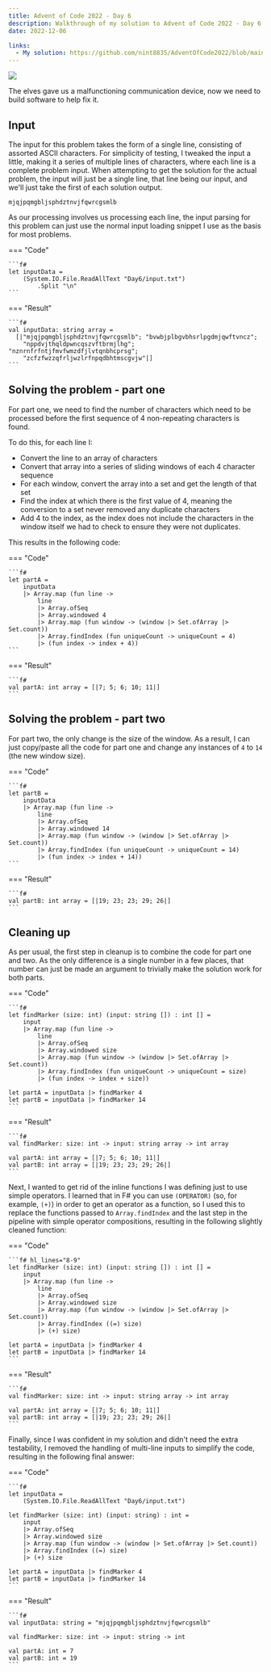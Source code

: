 ```yaml
---
title: Advent of Code 2022 - Day 6
description: Walkthrough of my solution to Advent of Code 2022 - Day 6's problem
date: 2022-12-06

links:
  - My solution: https://github.com/nint8835/AdventOfCode2022/blob/main/Day3/Day6.fsx
---
```


![](./assets/day-6.png)

The elves gave us a malfunctioning communication device, now we need to build software to help fix it.

<!-- more -->

## Input

The input for this problem takes the form of a single line, consisting of assorted ASCII characters. For simplicity of testing, I tweaked the input a little, making it a series of multiple lines of characters, where each line is a complete problem input. When attempting to get the solution for the actual problem, the input will just be a single line, that line being our input, and we'll just take the first of each solution output.

```
mjqjpqmgbljsphdztnvjfqwrcgsmlb
```

As our processing involves us processing each line, the input parsing for this problem can just use the normal input loading snippet I use as the basis for most problems.

=== "Code"

    ```f#
    let inputData =
        (System.IO.File.ReadAllText "Day6/input.txt")
            .Split "\n"
    ```

=== "Result"

    ```f#
    val inputData: string array =
      [|"mjqjpqmgbljsphdztnvjfqwrcgsmlb"; "bvwbjplbgvbhsrlpgdmjqwftvncz";
        "nppdvjthqldpwncqszvftbrmjlhg"; "nznrnfrfntjfmvfwmzdfjlvtqnbhcprsg";
        "zcfzfwzzqfrljwzlrfnpqdbhtmscgvjw"|]
    ```

## Solving the problem - part one

For part one, we need to find the number of characters which need to be processed before the first sequence of 4 non-repeating characters is found.

To do this, for each line I:

- Convert the line to an array of characters
- Convert that array into a series of sliding windows of each 4 character sequence
- For each window, convert the array into a set and get the length of that set
- Find the index at which there is the first value of 4, meaning the conversion to a set never removed any duplicate characters
- Add 4 to the index, as the index does not include the characters in the window itself we had to check to ensure they were not duplicates.

This results in the following code:

=== "Code"
    
    ```f#
    let partA =
        inputData
        |> Array.map (fun line ->
            line
            |> Array.ofSeq
            |> Array.windowed 4
            |> Array.map (fun window -> (window |> Set.ofArray |> Set.count))
            |> Array.findIndex (fun uniqueCount -> uniqueCount = 4)
            |> (fun index -> index + 4))
    ```

=== "Result"
    
    ```f#
    val partA: int array = [|7; 5; 6; 10; 11|]
    ```

## Solving the problem - part two

For part two, the only change is the size of the window. As a result, I can just copy/paste all the code for part one and change any instances of `4` to `14` (the new window size).

=== "Code"
    
    ```f#
    let partB =
        inputData
        |> Array.map (fun line ->
            line
            |> Array.ofSeq
            |> Array.windowed 14
            |> Array.map (fun window -> (window |> Set.ofArray |> Set.count))
            |> Array.findIndex (fun uniqueCount -> uniqueCount = 14)
            |> (fun index -> index + 14))
    ```

=== "Result"
    
    ```f#
    val partB: int array = [|19; 23; 23; 29; 26|]
    ```

## Cleaning up

As per usual, the first step in cleanup is to combine the code for part one and two. As the only difference is a single number in a few places, that number can just be made an argument to trivially make the solution work for both parts.

=== "Code"
    
    ```f#
    let findMarker (size: int) (input: string []) : int [] =
        input
        |> Array.map (fun line ->
            line
            |> Array.ofSeq
            |> Array.windowed size
            |> Array.map (fun window -> (window |> Set.ofArray |> Set.count))
            |> Array.findIndex (fun uniqueCount -> uniqueCount = size)
            |> (fun index -> index + size))

    let partA = inputData |> findMarker 4
    let partB = inputData |> findMarker 14
    ```

=== "Result"
    
    ```f#
    val findMarker: size: int -> input: string array -> int array

    val partA: int array = [|7; 5; 6; 10; 11|]
    val partB: int array = [|19; 23; 23; 29; 26|]
    ```

Next, I wanted to get rid of the inline functions I was defining just to use simple operators. I learned that in F# you can use `(OPERATOR)` (so, for example, `(+)`) in order to get an operator as a function, so I used this to replace the functions passed to `Array.findIndex` and the last step in the pipeline with simple operator compositions, resulting in the following slightly cleaned function:

=== "Code"
    
    ```f# hl_lines="8-9"
    let findMarker (size: int) (input: string []) : int [] =
        input
        |> Array.map (fun line ->
            line
            |> Array.ofSeq
            |> Array.windowed size
            |> Array.map (fun window -> (window |> Set.ofArray |> Set.count))
            |> Array.findIndex ((=) size)
            |> (+) size)

    let partA = inputData |> findMarker 4
    let partB = inputData |> findMarker 14
    ```

=== "Result"
    
    ```f#
    val findMarker: size: int -> input: string array -> int array

    val partA: int array = [|7; 5; 6; 10; 11|]
    val partB: int array = [|19; 23; 23; 29; 26|]
    ```

Finally, since I was confident in my solution and didn't need the extra testability, I removed the handling of multi-line inputs to simplify the code, resulting in the following final answer:

=== "Code"
    
    ```f#
    let inputData =
        (System.IO.File.ReadAllText "Day6/input.txt")

    let findMarker (size: int) (input: string) : int =
        input
        |> Array.ofSeq
        |> Array.windowed size
        |> Array.map (fun window -> (window |> Set.ofArray |> Set.count))
        |> Array.findIndex ((=) size)
        |> (+) size

    let partA = inputData |> findMarker 4
    let partB = inputData |> findMarker 14
    ```

=== "Result"
    
    ```f#
    val inputData: string = "mjqjpqmgbljsphdztnvjfqwrcgsmlb"

    val findMarker: size: int -> input: string -> int

    val partA: int = 7
    val partB: int = 19
    ```